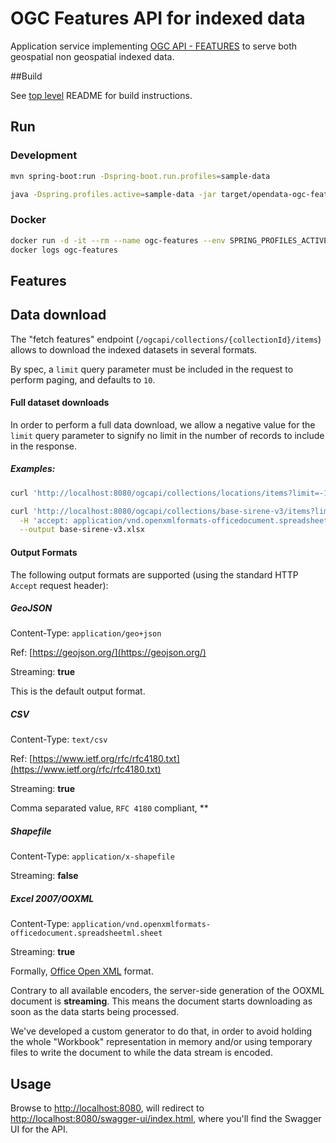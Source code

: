 # OGC Features API for indexed data

Application service implementing [OGC API - FEATURES](https://ogcapi.ogc.org/features/) to serve both geospatial non geospatial indexed data.

##Build

See [top level](../../../README.md) README for build instructions.

## Run

### Development

```bash
mvn spring-boot:run -Dspring-boot.run.profiles=sample-data
```

```bash
java -Dspring.profiles.active=sample-data -jar target/opendata-ogc-features-1.0-SNAPSHOT-bin.jar
```

### Docker

```bash
docker run -d -it --rm --name ogc-features --env SPRING_PROFILES_ACTIVE=sample-data camptocamp/opendata-ogc-features:latest
docker logs ogc-features
```

## Features

## Data download

The "fetch features" endpoint (`/ogcapi/collections/{collectionId}/items`) allows to download the indexed datasets in several formats.

By spec, a `limit` query parameter must be included in the request to perform paging, and defaults to `10`.

#### Full dataset downloads

In order to perform a full data download, we allow a negative value for the `limit` query parameter to signify no limit in the number of records to include in the response.

##### Examples:

```bash
curl 'http://localhost:8080/ogcapi/collections/locations/items?limit=-1' -H 'accept: application/geo+json'

curl 'http://localhost:8080/ogcapi/collections/base-sirene-v3/items?limit=-1' \
  -H 'accept: application/vnd.openxmlformats-officedocument.spreadsheetml.sheet' \
  --output base-sirene-v3.xlsx
```


#### Output Formats

The following output formats are supported (using the standard HTTP `Accept` request header):

##### GeoJSON
Content-Type: `application/geo+json`

Ref: [https://geojson.org/](https://geojson.org/)

Streaming: **true**

This is the default output format.

##### CSV
Content-Type: `text/csv`

Ref: [https://www.ietf.org/rfc/rfc4180.txt](https://www.ietf.org/rfc/rfc4180.txt)

Streaming: **true**

Comma separated value, `RFC 4180` compliant, **

##### Shapefile
Content-Type: `application/x-shapefile`

Streaming: **false**

##### Excel 2007/OOXML
Content-Type: `application/vnd.openxmlformats-officedocument.spreadsheetml.sheet`

Streaming: **true**

Formally, [Office Open XML](https://es.wikipedia.org/wiki/Office_Open_XML) format.

Contrary to all available encoders, the server-side generation of the OOXML document is **streaming**. This means the document starts downloading as soon as the data starts being processed.

We've developed a custom generator to do that, in order to avoid holding the whole "Workbook" representation in memory and/or using temporary files to write the document to while the data stream is encoded.

## Usage

Browse to [http://localhost:8080](http://localhost:8080), will redirect to [http://localhost:8080/swagger-ui/index.html](http://localhost:8080/swagger-ui/index.html), where you'll find the Swagger UI for the API.




